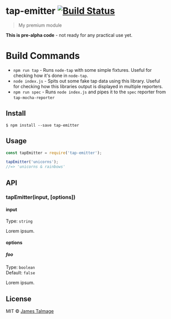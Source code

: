 # tap-emitter [![Build Status](https://travis-ci.org/jamestalmage/tap-emitter.svg?branch=master)](https://travis-ci.org/jamestalmage/tap-emitter)

> My premium module

**This is pre-alpha code** - not ready for any practical use yet.

# Build Commands

- `npm run tap` - Runs `node-tap` with some simple fixtures. Useful for checking how it's done in `node-tap`.
- `node index.js` - Spits out some fake tap data using this library. Useful for checking how this libraries output is displayed in multiple reporters.
- `npm run spec` - Runs `node index.js` and pipes it to the `spec` reporter from `tap-mocha-reporter` 


## Install

```
$ npm install --save tap-emitter
```


## Usage

```js
const tapEmitter = require('tap-emitter');

tapEmitter('unicorns');
//=> 'unicorns & rainbows'
```


## API

### tapEmitter(input, [options])

#### input

Type: `string`

Lorem ipsum.

#### options

##### foo

Type: `boolean`  
Default: `false`

Lorem ipsum.


## License

MIT © [James Talmage](http://github.com/jamestalmage)
